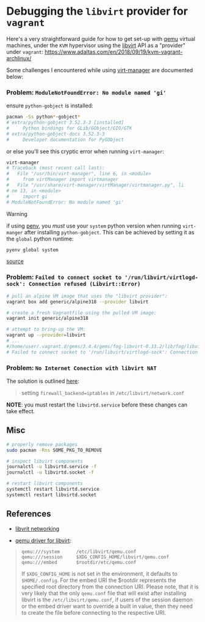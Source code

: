 # Debugging the `libvirt` provider for `vagrant`

Here's a very straightforward guide for how to get set-up with [qemu](https://www.qemu.org/) virtual machines,
under the `KVM` hypervisor using the [libvirt](https://libvirt.org/) API as a "provider" under `vagrant`:
https://www.adaltas.com/en/2018/09/19/kvm-vagrant-archlinux/

Some challenges I encountered while using [virt-manager](https://virt-manager.org/) are documented below:

### Problem: `ModuleNotFoundError: No module named 'gi'`

ensure `python-gobject` is installed:
```bash
pacman -Ss python*-gobject*
# extra/python-gobject 3.52.3-3 [installed]
#     Python bindings for GLib/GObject/GIO/GTK
# extra/python-gobject-docs 3.52.3-3
#     Developer documentation for PyGObject
```

or else you'll see this cryptic error when running `virt-manager`:
```bash
virt-manager
# Traceback (most recent call last):
#   File "/usr/bin/virt-manager", line 6, in <module>
#     from virtManager import virtmanager
#   File "/usr/share/virt-manager/virtManager/virtmanager.py", li
# ne 13, in <module>
#     import gi
# ModuleNotFoundError: No module named 'gi'
```


> [!WARNING]
> if using [penv](https://github.com/pyenv/pyenv), you _must_ use your `system`
> python version when running `virt-manger` after installing `python-gobject`.
> This can be achieved by setting it as the `global` python runtime:
> ```bash
> pyenv global system
> ```
> [source](https://stackoverflow.com/a/54114370/22415851)

### Problem: `Failed to connect socket to '/run/libvirt/virtlogd-sock': Connection refused (Libvirt::Error)`

```bash
# pull an alpine VM image that uses the "libvirt provider":
vagrant box add generic/alpine318 --provider libvirt

# create a fresh Vagrantfile using the pulled VM image:
vagrant init generic/alpine318

# attempt to bring-up the VM:
vagrant up --provider=libvirt
# ...
#/home/user/.vagrant.d/gems/3.4.4/gems/fog-libvirt-0.13.2/lib/fog/libvirt/requests/compute/vm_action.rb:7:in 'Libvirt::Domain#create': Call to virDomainCreate failed:
# Failed to connect socket to '/run/libvirt/virtlogd-sock': Connection refused (Libvirt::Error)
```

### Problem: `No Internet Conection with libvirt NAT`
The solution is outlined [here](https://bbs.archlinux.org/viewtopic.php?id=284664):
> setting `firewall_backend=iptables` in `/etc/libvirt/network.conf`

__NOTE__: you must restart the `libvirtd.service` before these changes can take effect.

## Misc

```bash
# properly remove packages
sudo pacman -Rns SOME_PKG_TO_REMOVE

# inspect libvirt components
journalctl -u libvirtd.service -f
journalctl -u libvirtd.socket -f

# restart libvirt components
systemctl restart libvirtd.service
systemctl restart libvirtd.socket
```

## References

- [libvrit networking](https://wiki.libvirt.org/VirtualNetworking.html)

- [qemu driver for libvirt](https://libvirt.org/drvqemu.html):
> ```
> qemu:///system      /etc/libvirt/qemu.conf
> qemu:///session     $XDG_CONFIG_HOME/libvirt/qemu.conf
> qemu:///embed       $rootdir/etc/qemu.conf
> ```
> If `$XDG_CONFIG_HOME` is not set in the environment, it defaults to `$HOME/.config`.
> For the embed URI the $rootdir represents the specified root directory from the connection URI.
> Please note, that it is very likely that the only `qemu.conf` file that will exist after installing libvirt is the `/etc/libvirt/qemu.conf`,
> if users of the session daemon or the embed driver want to override a built in value,
> then they need to create the file before connecting to the respective URI.
